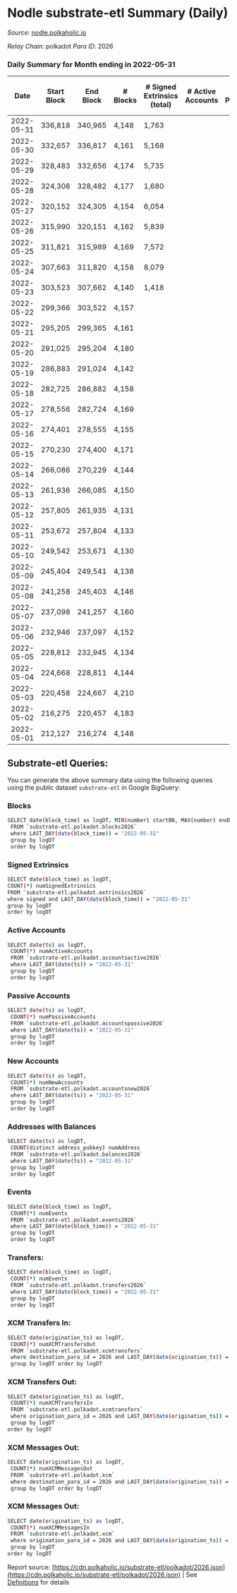 # Nodle substrate-etl Summary (Daily)

_Source_: [nodle.polkaholic.io](https://nodle.polkaholic.io)

*Relay Chain*: polkadot
*Para ID*: 2026



### Daily Summary for Month ending in 2022-05-31


| Date | Start Block | End Block | # Blocks | # Signed Extrinsics (total) | # Active Accounts | # Passive | # New | # Addresses with Balances | # Events | # Transfers | # XCM Transfers In | # XCM Transfers Out | # XCM In | # XCM Out | Issues | 
| ---- | ----------- | --------- | -------- | --------------------------- | ----------------- | --------- | ----- | ------------------------- | -------- | ----------- | ------------------ | ------------------- | -------- | --------- | ------ |
| 2022-05-31 | 336,818 | 340,965 | 4,148 | 1,763 |  |  |  | 432,033 | 836,807 | 203,938  |   |   |  |  |  |
| 2022-05-30 | 332,657 | 336,817 | 4,161 | 5,168 |  |  |  |  | 42,230 | 207,129  |   |   |  |  |  |
| 2022-05-29 | 328,483 | 332,656 | 4,174 | 5,735 |  |  |  |  | 45,182 | 232,631  |   |   |  |  |  |
| 2022-05-28 | 324,306 | 328,482 | 4,177 | 1,680 |  |  |  | 437,445 | 16,626 | 243,536  |   |   |  |  |  |
| 2022-05-27 | 320,152 | 324,305 | 4,154 | 6,054 |  |  |  | 435,101 | 47,142 | 252,886  |   |   |  |  |  |
| 2022-05-26 | 315,990 | 320,151 | 4,162 | 5,839 |  |  |  | 436,019 | 1,025,449 | 246,938  |   |   |  |  |  |
| 2022-05-25 | 311,821 | 315,989 | 4,169 | 7,572 |  |  |  |  | 1,049,842 | 251,779  |   |   |  |  |  |
| 2022-05-24 | 307,663 | 311,820 | 4,158 | 8,079 |  |  |  | 442,625 | 61,256 | 245,762  |   |   |  |  |  |
| 2022-05-23 | 303,523 | 307,662 | 4,140 | 1,418 |  |  |  | 447,982 | 648,978 | 158,178  |   |   |  |  |  |
| 2022-05-22 | 299,366 | 303,522 | 4,157 |  |  |  |  | 9 | 8,316 |   |   |   |  |  |  |
| 2022-05-21 | 295,205 | 299,365 | 4,161 |  |  |  |  | 9 | 8,324 |   |   |   |  |  |  |
| 2022-05-20 | 291,025 | 295,204 | 4,180 |  |  |  |  | 9 | 8,363 |   |   |   |  |  |  |
| 2022-05-19 | 286,883 | 291,024 | 4,142 |  |  |  |  | 9 | 8,286 |   |   |   |  |  |  |
| 2022-05-18 | 282,725 | 286,882 | 4,158 |  |  |  |  | 9 | 8,318 |   |   |   |  |  |  |
| 2022-05-17 | 278,556 | 282,724 | 4,169 |  |  |  |  | 9 | 8,341 |   |   |   |  |  |  |
| 2022-05-16 | 274,401 | 278,555 | 4,155 |  |  |  |  |  | 8,312 |   |   |   |  |  |  |
| 2022-05-15 | 270,230 | 274,400 | 4,171 |  |  |  |  |  | 8,344 |   |   |   |  |  |  |
| 2022-05-14 | 266,086 | 270,229 | 4,144 |  |  |  |  |  | 8,291 |   |   |   |  |  |  |
| 2022-05-13 | 261,936 | 266,085 | 4,150 |  |  |  |  |  | 8,302 |   |   |   |  |  |  |
| 2022-05-12 | 257,805 | 261,935 | 4,131 |  |  |  |  |  | 8,264 |   |   |   |  |  |  |
| 2022-05-11 | 253,672 | 257,804 | 4,133 |  |  |  |  |  | 8,269 |   |   |   |  |  |  |
| 2022-05-10 | 249,542 | 253,671 | 4,130 |  |  |  |  |  | 8,262 |   |   |   |  |  |  |
| 2022-05-09 | 245,404 | 249,541 | 4,138 |  |  |  |  |  | 8,278 |   |   |   |  |  |  |
| 2022-05-08 | 241,258 | 245,403 | 4,146 |  |  |  |  |  | 8,294 |   |   |   |  |  |  |
| 2022-05-07 | 237,098 | 241,257 | 4,160 |  |  |  |  |  | 8,323 |   |   |   |  |  |  |
| 2022-05-06 | 232,946 | 237,097 | 4,152 |  |  |  |  |  | 8,306 |   |   |   |  |  |  |
| 2022-05-05 | 228,812 | 232,945 | 4,134 |  |  |  |  |  | 8,270 |   |   |   |  |  |  |
| 2022-05-04 | 224,668 | 228,811 | 4,144 |  |  |  |  |  | 8,291 |   |   |   |  |  |  |
| 2022-05-03 | 220,458 | 224,667 | 4,210 |  |  |  |  |  | 8,422 |   |   |   |  |  |  |
| 2022-05-02 | 216,275 | 220,457 | 4,183 |  |  |  |  |  | 8,368 |   |   |   |  |  |  |
| 2022-05-01 | 212,127 | 216,274 | 4,148 |  |  |  |  |  | 8,299 |   |   |   |  |  |  |

## Substrate-etl Queries:
You can generate the above summary data using the following queries using the public dataset `substrate-etl` in Google BigQuery:

### Blocks
```bash
SELECT date(block_time) as logDT, MIN(number) startBN, MAX(number) endBN, COUNT(*) numBlocks 
 FROM `substrate-etl.polkadot.blocks2026`  
 where LAST_DAY(date(block_time)) = "2022-05-31" 
 group by logDT 
 order by logDT
```

### Signed Extrinsics
```bash
SELECT date(block_time) as logDT, 
COUNT(*) numSignedExtrinsics 
FROM `substrate-etl.polkadot.extrinsics2026`  
where signed and LAST_DAY(date(block_time)) = "2022-05-31" 
group by logDT 
order by logDT
```

### Active Accounts
```bash
SELECT date(ts) as logDT, 
 COUNT(*) numActiveAccounts 
 FROM `substrate-etl.polkadot.accountsactive2026` 
 where LAST_DAY(date(ts)) = "2022-05-31" 
 group by logDT 
 order by logDT
```

### Passive Accounts
```bash
SELECT date(ts) as logDT, 
 COUNT(*) numPassiveAccounts 
 FROM `substrate-etl.polkadot.accountspassive2026` 
 where LAST_DAY(date(ts)) = "2022-05-31" 
 group by logDT 
 order by logDT
```

### New Accounts
```bash
SELECT date(ts) as logDT, 
 COUNT(*) numNewAccounts 
 FROM `substrate-etl.polkadot.accountsnew2026` 
 where LAST_DAY(date(ts)) = "2022-05-31" 
 group by logDT
 order by logDT
```

### Addresses with Balances
```bash
SELECT date(ts) as logDT,
 COUNT(distinct address_pubkey) numAddress 
 FROM `substrate-etl.polkadot.balances2026` 
 where LAST_DAY(date(ts)) = "2022-05-31" 
 group by logDT 
 order by logDT
```

### Events
```bash
SELECT date(block_time) as logDT, 
 COUNT(*) numEvents 
 FROM `substrate-etl.polkadot.events2026` 
 where LAST_DAY(date(block_time)) = "2022-05-31" 
 group by logDT 
 order by logDT
```

### Transfers:
```bash
SELECT date(block_time) as logDT, 
 COUNT(*) numEvents 
 FROM `substrate-etl.polkadot.transfers2026` 
 where LAST_DAY(date(block_time)) = "2022-05-31" 
 group by logDT 
 order by logDT
```

### XCM Transfers In:
```bash
SELECT date(origination_ts) as logDT, 
 COUNT(*) numXCMTransfersOut 
 FROM `substrate-etl.polkadot.xcmtransfers` 
 where destination_para_id = 2026 and LAST_DAY(date(origination_ts)) = "2022-05-31" 
 group by logDT order by logDT
```

### XCM Transfers Out:
```bash
SELECT date(origination_ts) as logDT, 
 COUNT(*) numXCMTransfersIn 
 FROM `substrate-etl.polkadot.xcmtransfers` 
 where origination_para_id = 2026 and LAST_DAY(date(origination_ts)) = "2022-05-31" 
 group by logDT 
order by logDT
```

### XCM Messages Out:
```bash
SELECT date(origination_ts) as logDT, 
 COUNT(*) numXCMMessagesOut 
 FROM `substrate-etl.polkadot.xcm` 
 where destination_para_id = 2026 and LAST_DAY(date(origination_ts)) = "2022-05-31" 
 group by logDT order by logDT
```

### XCM Messages Out:
```bash
SELECT date(origination_ts) as logDT, 
 COUNT(*) numXCMMessagesIn 
 FROM `substrate-etl.polkadot.xcm` 
 where origination_para_id = 2026 and LAST_DAY(date(origination_ts)) = "2022-05-31" 
 group by logDT 
order by logDT
```


Report source: [https://cdn.polkaholic.io/substrate-etl/polkadot/2026.json](https://cdn.polkaholic.io/substrate-etl/polkadot/2026.json) | See [Definitions](/DEFINITIONS.md) for details
